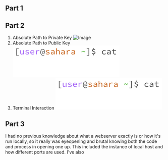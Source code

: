 ## Part 1

## Part 2
1. Absolute Path to Private Key
![Image](/More_Images/)
2. Absolute Path to Public Key
![Image](/More_Images/cat_example1.png)
3. Terminal Interaction
![Image](/More_Images/cat_example1.png)
## Part 3

I had no previous knowledge about what a webserver exactly is or how it's run locally, so it really was eyeopening and brutal knowing both the code and process in opening one up.
This included the instance of local host and how different ports are used. I've also 
